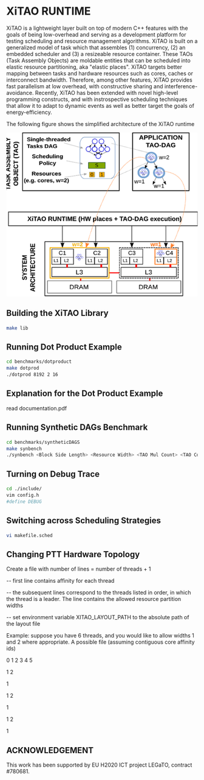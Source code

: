 # XiTAO RUNTIME #
XiTAO is a lightweight layer built on top of modern C++ features with the goals of being low-overhead and serving as a development platform for testing scheduling and resource management algorithms. XiTAO is built on a generalized model of task which that assembles (1) concurrency, (2) an embedded scheduler and (3) a resizeable resource container. These TAOs (Task Assembly Objects) are moldable entities that can be scheduled into elastic resource partitioning, aka "elastic places". XiTAO targets better mapping between tasks and hardware resources such as cores, caches or interconnect bandwidth. Therefore, among other features, XiTAO provides fast parallelism at low overhead, with constructive sharing and interference-avoidance. Recently, XiTAO has been extended with novel high-level programming constructs, and with instrospective scheduling techniques that allow it to adapt to dynamic events as well as better target the goals of energy-efficiency. 

The following figure shows the simplified architecture of the XiTAO runtime


![Image of the XiTAO Arch](xitao_arch.png)

## Building the XiTAO Library ##
```bash
make lib
```

## Running Dot Product Example ##
```bash
cd benchmarks/dotproduct
make dotprod
./dotprod 8192 2 16
```

## Explanation for the Dot Product Example ##
read documentation.pdf


## Running Synthetic DAGs Benchmark ##
```bash
cd benchmarks/syntheticDAGS
make synbench
./synbench <Block Side Length> <Resource Width> <TAO Mul Count> <TAO Copy Count> <TAO Stencil Count> <Degree of Parallelism>
```

## Turning on Debug Trace ##
```bash
cd ./include/
vim config.h
#define DEBUG
```

## Switching across Scheduling Strategies ##
```bash
vi makefile.sched
```

## Changing PTT Hardware Topology ##
Create a file with number of lines = number of threads + 1

-- first line contains affinity for each thread

-- the subsequent lines correspond to the threads listed in order, in which the thread is a leader. The line contains the allowed resource partition widths

-- set environment variable XITAO_LAYOUT_PATH to the absolute path of the layout file

Example: suppose you have 6 threads, and you would like to allow widths 1 and 2 where appropriate. A possible file (assuming contiguous core affinity ids)

0 1 2 3 4 5

1 2

1

1 2

1

1 2

1


## ACKNOWLEDGEMENT ##
This work has been supported by EU H2020 ICT project LEGaTO, contract #780681.


